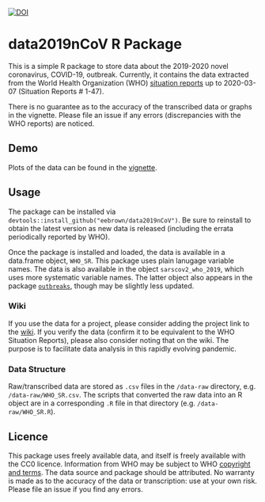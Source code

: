 [![DOI](https://zenodo.org/badge/237660917.svg)](https://zenodo.org/badge/latestdoi/237660917)

# data2019nCoV R Package

This is a simple R package to store data about the 2019-2020 novel coronavirus, COVID-19, outbreak. Currently, it contains the data extracted from the World Health Organization (WHO) [situation reports](https://www.who.int/emergencies/diseases/novel-coronavirus-2019/situation-reports) up to 2020-03-07 (Situation Reports # 1-47).

There is no guarantee as to the accuracy of the transcribed data or graphs in the vignette. Please file an issue if any errors (discrepancies with the WHO reports) are noticed.

## Demo

Plots of the data can be found in the [vignette](https://htmlpreview.github.io/?https://github.com/eebrown/data2019nCoV/blob/master/doc/WHO_SR.html). 

## Usage

The package can be installed via `devtools::install_github("eebrown/data2019nCoV")`. Be sure to reinstall to obtain the latest version as new data is released (including the errata periodically reported by WHO).

Once the package is installed and loaded, the data is available in a data.frame object, `WHO_SR`. This package uses plain lanugage variable names. The data is also available in the object `sarscov2_who_2019`, which uses more systematic variable names. The latter object also appears in the package [`outbreaks`](https://github.com/reconhub/outbreaks), though may be slightly less updated.

### Wiki

If you use the data for a project, please consider adding the project link to the [wiki](https://github.com/eebrown/data2019nCoV/wiki). If you verify the data (confirm it to be equivalent to the WHO Situation Reports), please also consider noting that on the wiki. The purpose is to facilitate data analysis in this rapidly evolving pandemic. 

### Data Structure

Raw/transcribed data are stored as `.csv` files in the `/data-raw` directory, e.g. `/data-raw/WHO_SR.csv`. The scripts that converted the raw data into an R object are in a corresponding `.R` file in that directory (e.g. `/data-raw/WHO_SR.R`).

## Licence

This package uses freely available data, and itself is freely available with the CC0 licence. Information from WHO may be subject to WHO [copyright and terms](https://www.who.int/publishing/copyright/en/). The data source and package should be attributed. No warranty is made as to the accuracy of the data or transcription: use at your own risk. Please file an issue if you find any errors. 